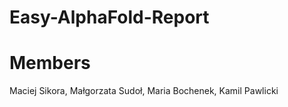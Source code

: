 # Easy-AlphaFold-Report

# Members
Maciej Sikora, Małgorzata Sudoł, Maria Bochenek, Kamil Pawlicki 





